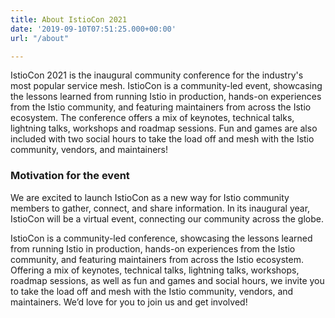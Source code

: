 ```yaml
---
title: About IstioCon 2021
date: '2019-09-10T07:51:25.000+00:00'
url: "/about"

---
```



IstioCon 2021 is the inaugural community conference for the industry's most popular service mesh. IstioCon is a community-led event, showcasing the lessons learned from running Istio in production, hands-on experiences from the Istio community, and featuring maintainers from across the Istio ecosystem. The conference offers a mix of keynotes, technical talks, lightning talks, workshops and roadmap sessions. Fun and games are also included with two social hours to take the load off and mesh with the Istio community, vendors, and maintainers! 

### Motivation for the event
We are excited to launch IstioCon as a new way for Istio community members to gather, connect, and share information. In its inaugural year, IstioCon will be a virtual event, connecting our community across the globe. 

IstioCon is a community-led conference, showcasing the lessons learned from running Istio in production, hands-on experiences from the Istio community, and featuring maintainers from across the Istio ecosystem. Offering a mix of keynotes, technical talks, lightning talks, workshops, roadmap sessions, as well as fun and games and social hours, we invite you to take the load off and mesh with the Istio community, vendors, and maintainers. We’d love for you to join us and get involved!
